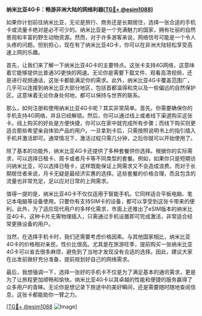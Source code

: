 **纳米比亚4G卡：畅游非洲大陆的网络利器[[TG💪+ @esim1088](https://t.me/s/esim1088)]**

如果你计划前往纳米比亚，无论是旅行、商务还是长期居住，选择一张合适的手机卡或流量卡绝对是必不可少的。纳米比亚是一个充满魅力的国家，拥有壮丽的自然景观和丰富的野生动物资源。然而，对于许多游客来说，网络信号可能是一个令人头疼的问题。但别担心，现在有了纳米比亚4G卡，你可以在非洲大陆轻松享受高速上网的乐趣。

首先，让我们来了解一下纳米比亚4G卡的主要特点。这张卡支持4G网络，这意味着它能够提供比普通3G更快的网速。无论你是需要下载文件、观看高清视频，还是进行视频通话，这张卡都能满足你的需求。此外，纳米比亚4G卡覆盖范围广，几乎可以连接到纳米比亚大部分地区，包括首都温得和克以及一些偏远的自然保护区。这意味着无论你身处何地，都可以保持与世界的联系。

那么，如何注册和使用纳米比亚4G卡呢？其实非常简单。首先，你需要确保你的手机支持4G网络，并且已经解锁。然后，你可以通过线上或者线下渠道购买这张卡。线上购买的好处是方便快捷，你可以在家中就完成所有步骤；而线下购买则更适合那些希望亲自体验产品的用户。一旦拿到卡后，只需按照说明书上的指引插入手机并激活即可。通常情况下，激活过程只需几分钟，之后你就可以开始使用了。

除了基本的功能外，纳米比亚4G卡还提供了多种套餐供你选择。根据你的实际需求，可以选择日租卡、周卡或者月卡等不同类型的套餐。例如，如果你只是短期访问纳米比亚，可以选择日租卡，这样既能保证上网需求又不会造成浪费。而对于长期居住者来说，月卡无疑是最经济实惠的选择。这些套餐的价格合理，而且包含的流量也非常充足，足以应对日常的上网需求。

值得一提的是，纳米比亚4G卡不仅仅适用于智能手机。它同样适合平板电脑、笔记本电脑等设备使用。只要你有支持SIM卡的设备，都可以享受到这张卡带来的便利。此外，为了适应现代用户的多样化需求，市面上还推出了eSIM版本的纳米比亚4G卡。这种卡片无需物理插入，只需通过手机设置即可完成激活，非常适合经常更换设备的用户。

当然，在选择手机卡时，我们还需要考虑价格因素。与其他国家相比，纳米比亚4G卡的价格相对亲民，性价比很高。尤其是在旅游旺季，提前购买一张纳米比亚4G卡可以省去很多麻烦，避免到了当地才发现没有合适的选择。因此，建议大家在出发前做好充分准备，提前规划好自己的网络需求。

最后，我想强调一下，选择一张好的手机卡不仅是为了满足基本的通讯需求，更是为了让旅程更加顺畅和愉快。纳米比亚4G卡以其卓越的性能和便捷的服务赢得了众多用户的青睐。无论你是想记录下旅途中的美好瞬间，还是需要随时随地查阅信息，这张卡都能助你一臂之力。

[[TG💪+ @esim1088](https://t.me/s/esim1088) ![Image](https://i.postimg.cc/4NQfJmqS/Snipaste-2025-05-13-00-14-12.png)]